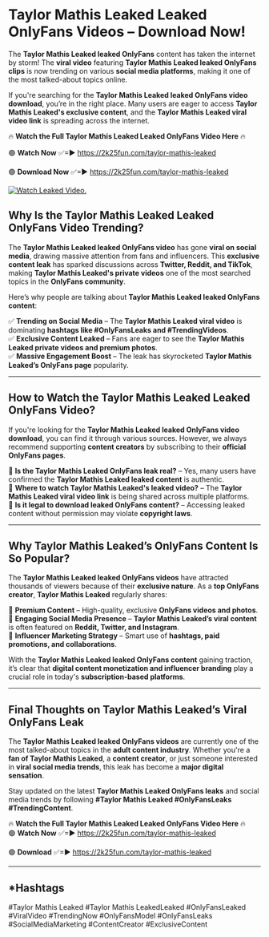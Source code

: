 # Taylor Mathis Leaked Leaked OnlyFans Videos – Download Now!

The **Taylor Mathis Leaked leaked OnlyFans** content has taken the internet by storm! The **viral video** featuring **Taylor Mathis Leaked leaked OnlyFans clips** is now trending on various **social media platforms**, making it one of the most talked-about topics online.  

If you're searching for the **Taylor Mathis Leaked leaked OnlyFans video download**, you’re in the right place. Many users are eager to access **Taylor Mathis Leaked's exclusive content**, and the **Taylor Mathis Leaked viral video link** is spreading across the internet.  

🔥 **Watch the Full Taylor Mathis Leaked Leaked OnlyFans Video Here** 🔥  

🟢 **Watch Now** ✅=► https://2k25fun.com/taylor-mathis-leaked

🟢 **Download Now** ✅=► https://2k25fun.com/taylor-mathis-leaked

[![Watch Leaked Video.](https://miro.medium.com/v2/resize:fit:828/format:webp/1*cilzJN44JGOrTw9NJCrNHA.gif "Watch Leaked Video")](https://2k25fun.com/taylor-mathis-leaked)

## **Why Is the Taylor Mathis Leaked Leaked OnlyFans Video Trending?**  

The **Taylor Mathis Leaked leaked OnlyFans video** has gone **viral on social media**, drawing massive attention from fans and influencers. This **exclusive content leak** has sparked discussions across **Twitter, Reddit, and TikTok**, making **Taylor Mathis Leaked's private videos** one of the most searched topics in the **OnlyFans community**.  

Here’s why people are talking about **Taylor Mathis Leaked leaked OnlyFans content**:  

✅ **Trending on Social Media** – The **Taylor Mathis Leaked viral video** is dominating **hashtags like #OnlyFansLeaks and #TrendingVideos**.  
✅ **Exclusive Content Leaked** – Fans are eager to see the **Taylor Mathis Leaked private videos and premium photos**.  
✅ **Massive Engagement Boost** – The leak has skyrocketed **Taylor Mathis Leaked’s OnlyFans page** popularity.  

---

## **How to Watch the Taylor Mathis Leaked Leaked OnlyFans Video?**  

If you're looking for the **Taylor Mathis Leaked leaked OnlyFans video download**, you can find it through various sources. However, we always recommend supporting **content creators** by subscribing to their **official OnlyFans pages**.  

🔹 **Is the Taylor Mathis Leaked OnlyFans leak real?** – Yes, many users have confirmed the **Taylor Mathis Leaked leaked content** is authentic.  
🔹 **Where to watch Taylor Mathis Leaked's leaked video?** – The **Taylor Mathis Leaked viral video link** is being shared across multiple platforms.  
🔹 **Is it legal to download leaked OnlyFans content?** – Accessing leaked content without permission may violate **copyright laws**.  

---

## **Why Taylor Mathis Leaked’s OnlyFans Content Is So Popular?**  

The **Taylor Mathis Leaked leaked OnlyFans videos** have attracted thousands of viewers because of their **exclusive nature**. As a **top OnlyFans creator**, **Taylor Mathis Leaked** regularly shares:  

📌 **Premium Content** – High-quality, exclusive **OnlyFans videos and photos**.  
📌 **Engaging Social Media Presence** – **Taylor Mathis Leaked’s viral content** is often featured on **Reddit, Twitter, and Instagram**.  
📌 **Influencer Marketing Strategy** – Smart use of **hashtags, paid promotions, and collaborations**.  

With the **Taylor Mathis Leaked leaked OnlyFans content** gaining traction, it’s clear that **digital content monetization and influencer branding** play a crucial role in today's **subscription-based platforms**.  

---

## **Final Thoughts on Taylor Mathis Leaked’s Viral OnlyFans Leak**  

The **Taylor Mathis Leaked leaked OnlyFans videos** are currently one of the most talked-about topics in the **adult content industry**. Whether you're a **fan of Taylor Mathis Leaked**, a **content creator**, or just someone interested in **viral social media trends**, this leak has become a **major digital sensation**.  

Stay updated on the latest **Taylor Mathis Leaked OnlyFans leaks** and social media trends by following **#Taylor Mathis Leaked #OnlyFansLeaks #TrendingContent**.  

🔥 **Watch the Full Taylor Mathis Leaked Leaked OnlyFans Video Here** 🔥  
🟢 **Watch Now** ✅=► https://2k25fun.com/taylor-mathis-leaked

🟢 **Download** ✅=► https://2k25fun.com/taylor-mathis-leaked

---

## *Hashtags
#Taylor Mathis Leaked #Taylor Mathis LeakedLeaked #OnlyFansLeaked #ViralVideo #TrendingNow #OnlyFansModel #OnlyFansLeaks #SocialMediaMarketing #ContentCreator #ExclusiveContent  